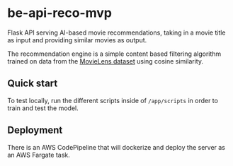 # be-api-reco-mvp

Flask API serving AI-based movie recommendations, taking in a movie title as input and providing similar movies as output.

The recommendation engine is a simple content based filtering algorithm trained on data from the [MovieLens dataset](https://grouplens.org/datasets/movielens/) using cosine similarity.

## Quick start

To test locally, run the different scripts inside of `/app/scripts` in order to train and test the model.

## Deployment

There is an AWS CodePipeline that will dockerize and deploy the server as an AWS Fargate task.